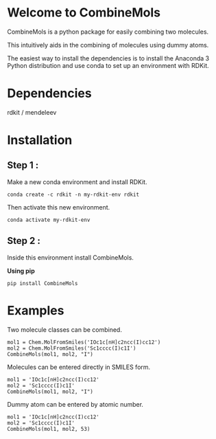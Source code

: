 # Welcome to CombineMols

CombineMols is a python package for easily combining two molecules.

This intuitively aids in the combining of molecules using dummy atoms.

The easiest way to install the dependencies is to install the Anaconda 3 Python distribution and use conda 
to set up an environment with RDKit.

# Dependencies

rdkit / mendeleev

# Installation

## Step 1 :
Make a new conda environment and install RDKit.
```
conda create -c rdkit -n my-rdkit-env rdkit
```
Then activate this new environment.
```
conda activate my-rdkit-env
```

## Step 2 :
Inside this environment install CombineMols.

**Using pip**
```
pip install CombineMols
```

# Examples

Two molecule classes can be combined.
```
mol1 = Chem.MolFromSmiles('IOc1c[nH]c2ncc(I)cc12')
mol2 = Chem.MolFromSmiles('Sc1cccc(I)c1I')
CombineMols(mol1, mol2, "I")
```

Molecules can be entered directly in SMILES form.
```
mol1 = 'IOc1c[nH]c2ncc(I)cc12'
mol2 = 'Sc1cccc(I)c1I'
CombineMols(mol1, mol2, "I")
```

Dummy atom can be entered by atomic number.
```
mol1 = 'IOc1c[nH]c2ncc(I)cc12'
mol2 = 'Sc1cccc(I)c1I'
CombineMols(mol1, mol2, 53)
```
